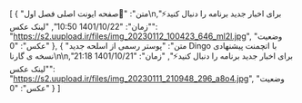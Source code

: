 [
  {
    "متن": "💬صفحه ایونت اصلی فصل اول\nبرای اخبار جدید برنامه را دنبال کنید⚡",
    "زمان": "1401/10/22 10:50",
    "لینک عکس": "https://s2.uupload.ir/files/img_20230112_100423_646_ml2l.jpg",
    "وضعیت عکس": "0"
  },
  {
    "متن": "پوستر رسمی از اسلحه جدید Dingo با اتچمنت پیشنهادی نسخه ی گارنا\n\nبرای اخبار جدید برنامه را دنبال کنید⚡",
    "زمان": "1401/10/21 21:18",
    "لینک عکس": "https://s2.uupload.ir/files/img_20230111_210948_296_a8o4.jpg",
    "وضعیت عکس": "0"
  }
]